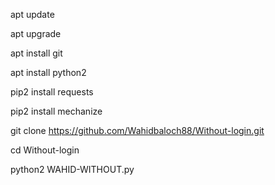 apt update

apt upgrade

apt install git 

apt install python2 

pip2 install requests 

pip2 install mechanize 

git clone https://github.com/Wahidbaloch88/Without-login.git

cd Without-login

python2 WAHID-WITHOUT.py
